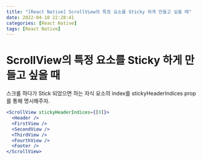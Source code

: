 ```yaml
---
title: "[React Native] ScrollView의 특정 요소를 Sticky 하게 만들고 싶을 때"
date: 2022-04-10 22:28:41
categories: [React Native]
tags: [React Native]
---
```


# ScrollView의 특정 요소를 Sticky 하게 만들고 싶을 때

스크롤 하다가 Stick 되었으면 하는 자식 요소의 index를 stickyHeaderIndices prop를 통해 명시해주자.

```jsx
<ScrollView stickyHeaderIndices={[0]}>
  <Header />
  <FirstView />
  <SecondView />
  <ThirdView />
  <FourthView />
  <Footer />
</ScrollView>
```
